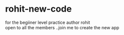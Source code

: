 # rohit-new-code
for the begiiner level practice
author rohit
<br> open to all the members ..join me to create the new app</br>


